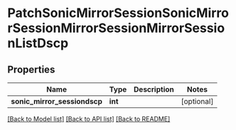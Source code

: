 # PatchSonicMirrorSessionSonicMirrorSessionMirrorSessionMirrorSessionListDscp

## Properties
Name | Type | Description | Notes
------------ | ------------- | ------------- | -------------
**sonic_mirror_sessiondscp** | **int** |  | [optional] 

[[Back to Model list]](../README.md#documentation-for-models) [[Back to API list]](../README.md#documentation-for-api-endpoints) [[Back to README]](../README.md)


